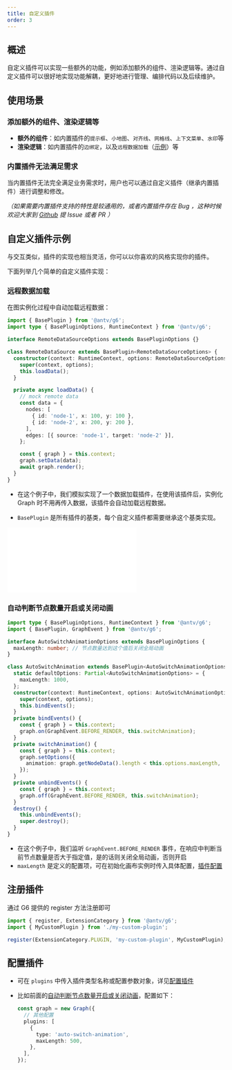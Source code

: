 ```yaml
---
title: 自定义插件
order: 3
---
```


## 概述

自定义插件可以实现一些额外的功能，例如添加额外的组件、渲染逻辑等。通过自定义插件可以很好地实现功能解耦，更好地进行管理、编排代码以及后续维护。

## 使用场景

### 添加额外的组件、渲染逻辑等

- **额外的组件**：如内置插件的`提示框`、`小地图`、`对齐线`、`网格线`、`上下文菜单`、`水印`等
- **渲染逻辑**：如内置插件的`边绑定`，以及`远程数据加载`（[示例](#远程数据加载)）等

### 内置插件无法满足需求

当内置插件无法完全满足业务需求时，用户也可以通过自定义插件（继承内置插件）进行调整和修改。

_（如果需要内置插件支持的特性是较通用的，或者内置插件存在 Bug ，这种时候欢迎大家到 [Github](https://github.com/antvis/G6) 提 Issue 或者 PR ）_

## 自定义插件示例

与交互类似，插件的实现也相当灵活，你可以以你喜欢的风格实现你的插件。

下面列举几个简单的自定义插件实现：

### 远程数据加载

在图实例化过程中自动加载远程数据：

```typescript
import { BasePlugin } from '@antv/g6';
import type { BasePluginOptions, RuntimeContext } from '@antv/g6';

interface RemoteDataSourceOptions extends BasePluginOptions {}

class RemoteDataSource extends BasePlugin<RemoteDataSourceOptions> {
  constructor(context: RuntimeContext, options: RemoteDataSourceOptions) {
    super(context, options);
    this.loadData();
  }

  private async loadData() {
    // mock remote data
    const data = {
      nodes: [
        { id: 'node-1', x: 100, y: 100 },
        { id: 'node-2', x: 200, y: 200 },
      ],
      edges: [{ source: 'node-1', target: 'node-2' }],
    };

    const { graph } = this.context;
    graph.setData(data);
    await graph.render();
  }
}
```

- 在这个例子中，我们模拟实现了一个数据加载插件，在使用该插件后，实例化 Graph 时不用再传入数据，该插件会自动加载远程数据。

- `BasePlugin` 是所有插件的基类，每个自定义插件都需要继承这个基类实现。

<embed src="@/common/manual/custom-extension/plugin/implement-plugin.md"></embed>

### 自动判断节点数量开启或关闭动画

```typescript
import type { BasePluginOptions, RuntimeContext } from '@antv/g6';
import { BasePlugin, GraphEvent } from '@antv/g6';

interface AutoSwitchAnimationOptions extends BasePluginOptions {
  maxLength: number; // 节点数量达到这个值后关闭全局动画
}

class AutoSwitchAnimation extends BasePlugin<AutoSwitchAnimationOptions> {
  static defaultOptions: Partial<AutoSwitchAnimationOptions> = {
    maxLength: 1000,
  };
  constructor(context: RuntimeContext, options: AutoSwitchAnimationOptions) {
    super(context, options);
    this.bindEvents();
  }
  private bindEvents() {
    const { graph } = this.context;
    graph.on(GraphEvent.BEFORE_RENDER, this.switchAnimation);
  }
  private switchAnimation() {
    const { graph } = this.context;
    graph.setOptions({
      animation: graph.getNodeData().length < this.options.maxLength,
    });
  }
  private unbindEvents() {
    const { graph } = this.context;
    graph.off(GraphEvent.BEFORE_RENDER, this.switchAnimation);
  }
  destroy() {
    this.unbindEvents();
    super.destroy();
  }
}
```

- 在这个例子中，我们监听 `GraphEvent.BEFORE_RENDER` 事件，在响应中判断当前节点数量是否大于指定值，是的话则关闭全局动画，否则开启
- `maxLength` 是定义的配置项，可在初始化画布实例时传入具体配置，[插件配置](#配置插件)

## 注册插件

通过 G6 提供的 register 方法注册即可

```typescript
import { register, ExtensionCategory } from '@antv/g6';
import { MyCustomPlugin } from './my-custom-plugin';

register(ExtensionCategory.PLUGIN, 'my-custom-plugin', MyCustomPlugin);
```

## 配置插件

- 可在 `plugins` 中传入插件类型名称或配置参数对象，详见[配置插件](/manual/plugin/overview#配置方式)

- 比如前面的[自动判断节点数量开启或关闭动画](#自动判断节点数量开启或关闭动画)，配置如下：

  ```typescript
  const graph = new Graph({
    // 其他配置
    plugins: [
      {
        type: 'auto-switch-animation',
        maxLength: 500,
      },
    ],
  });
  ```

